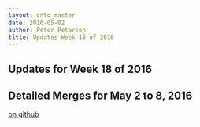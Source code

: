 ```yaml
---
layout: onto_master
date: 2016-05-02
author: Peter Peterson
title: Updates Week 18 of 2016
---
```

Updates for Week 18 of 2016
---------------------------

Detailed Merges for May 2 to 8, 2016
------------------------------------
[on github](https://github.com/mantidproject/mantid/pulls?q=is%3Apr+merged%3A2016-05-03..2016-05-08)


